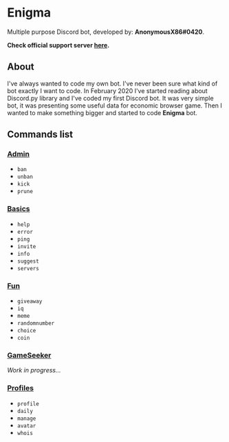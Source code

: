 # Enigma
Multiple purpose Discord bot, developed by: **AnonymousX86#0420**.

**Check official support server [here](https://discord.gg/SRdmrPpf2z "Anonymous Canteen").**

## About
I've always wanted to code my own bot. I've never been sure what kind of bot exactly I want to code.
In February 2020 I've started reading about Discord.py library and I've coded my first Discord bot.
It was very simple bot, it was presenting some useful data for economic browser game.
Then I wanted to make something bigger and started to code **Enigma** bot.

## Commands list

### [Admin](/enigma/cogs/admin.py)

- `ban`
- `unban`
- `kick`
- `prune`


### [Basics](/enigma/cogs/basics.py)

- `help`
- `error`
- `ping`
- `invite`
- `info`
- `suggest`
- `servers`


### [Fun](/enigma/cogs/fun.py)

- `giveaway`
- `iq`
- `meme`
- `randomnumber`
- `choice`
- `coin`


### [GameSeeker](/enigma/cogs/game_seeker.py)

_Work in progress..._


### [Profiles](/enigma/cogs/profiles.py)

- `profile`
- `daily`
- `manage`
- `avatar`
- `whois`


